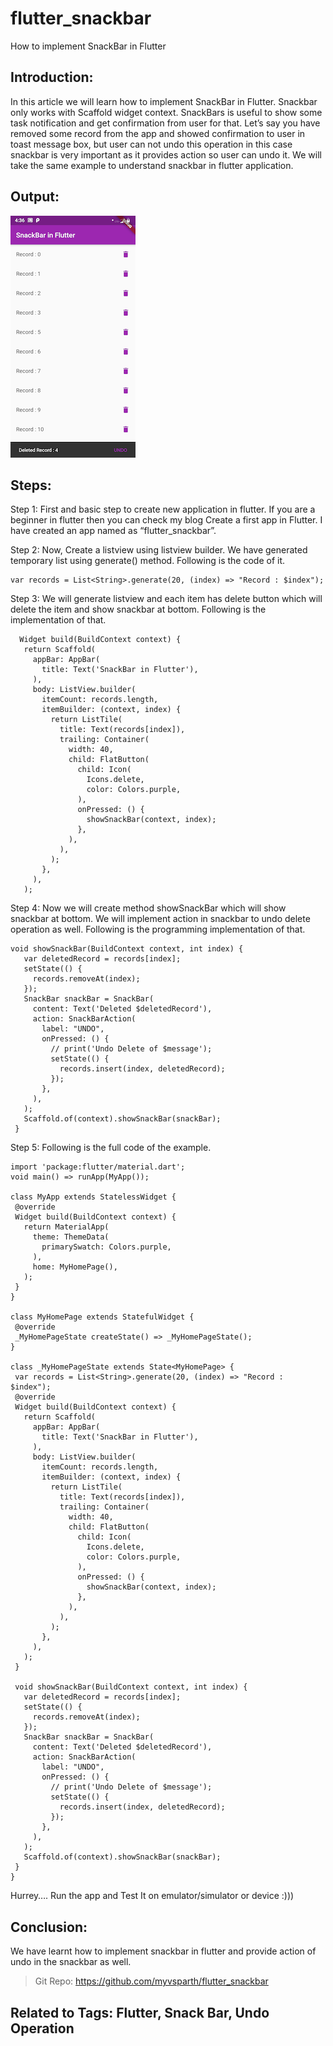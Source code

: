 # flutter_snackbar
 How to implement SnackBar in Flutter

## Introduction:
 In this article we will learn how to implement SnackBar in Flutter. Snackbar only works with Scaffold widget context. SnackBars is useful to show some task notification and get confirmation from user for that. Let’s say you have removed some record from the app and showed confirmation to user in toast message box, but user can not undo this operation in this case snackbar is very important as it provides action so user can undo it. We will take the same example to understand snackbar in flutter application.

## Output:

![Flutter Snackbar](https://raw.githubusercontent.com/myvsparth/flutter_snackbar/master/screenshots/1.png)

## Steps:

 Step 1: First and basic step to create new application in flutter. If you are a beginner in flutter then you can check my blog Create a first app in Flutter. I have created an app named as “flutter_snackbar”.

 Step 2: Now, Create a listview using listview builder. We have generated temporary list using generate() method. Following is the code of it.
```
var records = List<String>.generate(20, (index) => "Record : $index");
```
 Step 3: We will generate listview and each item has delete button which will delete the item and show snackbar at bottom. Following is the implementation of that.
```
  Widget build(BuildContext context) {
   return Scaffold(
     appBar: AppBar(
       title: Text('SnackBar in Flutter'),
     ),
     body: ListView.builder(
       itemCount: records.length,
       itemBuilder: (context, index) {
         return ListTile(
           title: Text(records[index]),
           trailing: Container(
             width: 40,
             child: FlatButton(
               child: Icon(
                 Icons.delete,
                 color: Colors.purple,
               ),
               onPressed: () {
                 showSnackBar(context, index);
               },
             ),
           ),
         );
       },
     ),
   );
```
 
 Step 4: Now we will create method showSnackBar which will show snackbar at bottom. We will implement action in snackbar to undo delete operation as well. Following is the programming implementation of that.
```
void showSnackBar(BuildContext context, int index) {
   var deletedRecord = records[index];
   setState(() {
     records.removeAt(index);
   });
   SnackBar snackBar = SnackBar(
     content: Text('Deleted $deletedRecord'),
     action: SnackBarAction(
       label: "UNDO",
       onPressed: () {
         // print('Undo Delete of $message');
         setState(() {
           records.insert(index, deletedRecord);
         });
       },
     ),
   );
   Scaffold.of(context).showSnackBar(snackBar);
 }
```

Step 5: Following is the full code of the example.
```
import 'package:flutter/material.dart';
void main() => runApp(MyApp());

class MyApp extends StatelessWidget {
 @override
 Widget build(BuildContext context) {
   return MaterialApp(
     theme: ThemeData(
       primarySwatch: Colors.purple,
     ),
     home: MyHomePage(),
   );
 }
}
 
class MyHomePage extends StatefulWidget {
 @override
 _MyHomePageState createState() => _MyHomePageState();
}
 
class _MyHomePageState extends State<MyHomePage> {
 var records = List<String>.generate(20, (index) => "Record : $index");
 @override
 Widget build(BuildContext context) {
   return Scaffold(
     appBar: AppBar(
       title: Text('SnackBar in Flutter'),
     ),
     body: ListView.builder(
       itemCount: records.length,
       itemBuilder: (context, index) {
         return ListTile(
           title: Text(records[index]),
           trailing: Container(
             width: 40,
             child: FlatButton(
               child: Icon(
                 Icons.delete,
                 color: Colors.purple,
               ),
               onPressed: () {
                 showSnackBar(context, index);
               },
             ),
           ),
         );
       },
     ),
   );
 }
 
 void showSnackBar(BuildContext context, int index) {
   var deletedRecord = records[index];
   setState(() {
     records.removeAt(index);
   });
   SnackBar snackBar = SnackBar(
     content: Text('Deleted $deletedRecord'),
     action: SnackBarAction(
       label: "UNDO",
       onPressed: () {
         // print('Undo Delete of $message');
         setState(() {
           records.insert(index, deletedRecord);
         });
       },
     ),
   );
   Scaffold.of(context).showSnackBar(snackBar);
 }
}
```

 Hurrey…. Run the app and Test It on emulator/simulator or device :)))

## Conclusion:
 We have learnt how to implement snackbar in flutter and provide action of undo in the snackbar as well. 

> Git Repo: https://github.com/myvsparth/flutter_snackbar

## Related to Tags: Flutter, Snack Bar, Undo Operation
